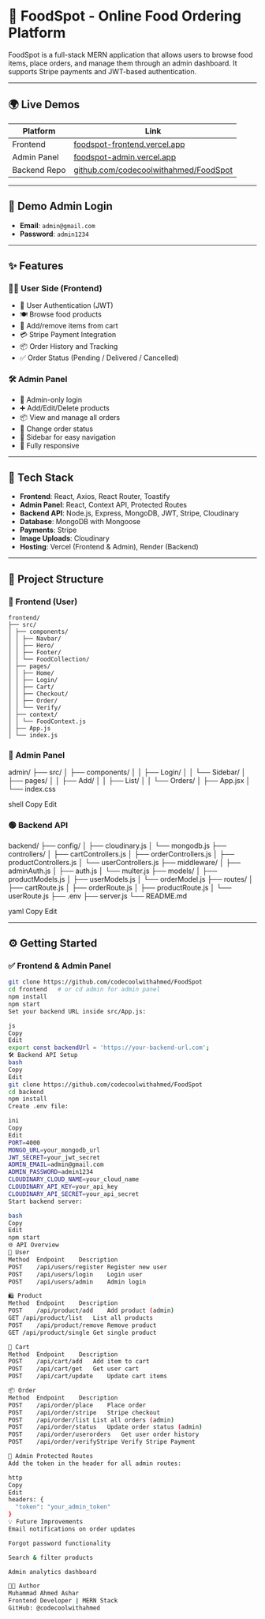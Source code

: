 # 🍔 FoodSpot - Online Food Ordering Platform

FoodSpot is a full-stack MERN application that allows users to browse food items, place orders, and manage them through an admin dashboard. It supports Stripe payments and JWT-based authentication.

---

## 🌍 Live Demos

| Platform     | Link                                                   |
|--------------|--------------------------------------------------------|
| Frontend     | [foodspot-frontend.vercel.app](https://foodspot-frontend.vercel.app) |
| Admin Panel  | [foodspot-admin.vercel.app](https://foodspot-admin.vercel.app)       |
| Backend Repo | [github.com/codecoolwithahmed/FoodSpot](https://github.com/codecoolwithahmed/FoodSpot) |

---

## 🛂 Demo Admin Login

- **Email**: `admin@gmail.com`  
- **Password**: `admin1234`

---

## ✨ Features

### 👨‍🍳 User Side (Frontend)
- 🔐 User Authentication (JWT)
- 🍽️ Browse food products
- 🛒 Add/remove items from cart
- 💳 Stripe Payment Integration
- 📦 Order History and Tracking
- ✅ Order Status (Pending / Delivered / Cancelled)

### 🛠️ Admin Panel
- 🔐 Admin-only login
- ➕ Add/Edit/Delete products
- 📦 View and manage all orders
- 🔁 Change order status
- 🧭 Sidebar for easy navigation
- 📱 Fully responsive

---

## 🧰 Tech Stack

- **Frontend**: React, Axios, React Router, Toastify
- **Admin Panel**: React, Context API, Protected Routes
- **Backend API**: Node.js, Express, MongoDB, JWT, Stripe, Cloudinary
- **Database**: MongoDB with Mongoose
- **Payments**: Stripe
- **Image Uploads**: Cloudinary
- **Hosting**: Vercel (Frontend & Admin), Render (Backend)

---

## 📁 Project Structure

### 🔵 Frontend (User)








```
frontend/
├── src/
│ ├── components/
│ │ ├── Navbar/
│ │ ├── Hero/
│ │ ├── Footer/
│ │ └── FoodCollection/
│ ├── pages/
│ │ ├── Home/
│ │ ├── Login/
│ │ ├── Cart/
│ │ ├── Checkout/
│ │ ├── Order/
│ │ └── Verify/
│ ├── context/
│ │ └── FoodContext.js
│ ├── App.js
│ └── index.js
```


### 🔴 Admin Panel

admin/
├── src/
│ ├── components/
│ │ ├── Login/
│ │ └── Sidebar/
│ ├── pages/
│ │ ├── Add/
│ │ ├── List/
│ │ └── Orders/
│ ├── App.jsx
│ └── index.css

shell
Copy
Edit

### 🟢 Backend API

backend/
├── config/
│ ├── cloudinary.js
│ └── mongodb.js
├── controllers/
│ ├── cartControllers.js
│ ├── orderControllers.js
│ ├── productControllers.js
│ └── userControllers.js
├── middleware/
│ ├── adminAuth.js
│ ├── auth.js
│ └── multer.js
├── models/
│ ├── productModels.js
│ ├── userModels.js
│ └── orderModel.js
├── routes/
│ ├── cartRoute.js
│ ├── orderRoute.js
│ ├── productRoute.js
│ └── userRoute.js
├── .env
├── server.js
└── README.md

yaml
Copy
Edit

---

## ⚙️ Getting Started

### ✅ Frontend & Admin Panel

```bash
git clone https://github.com/codecoolwithahmed/FoodSpot
cd frontend   # or cd admin for admin panel
npm install
npm start
Set your backend URL inside src/App.js:

js
Copy
Edit
export const backendUrl = 'https://your-backend-url.com';
🛠 Backend API Setup
bash
Copy
Edit
git clone https://github.com/codecoolwithahmed/FoodSpot
cd backend
npm install
Create .env file:

ini
Copy
Edit
PORT=4000
MONGO_URL=your_mongodb_url
JWT_SECRET=your_jwt_secret
ADMIN_EMAIL=admin@gmail.com
ADMIN_PASSWORD=admin1234
CLOUDINARY_CLOUD_NAME=your_cloud_name
CLOUDINARY_API_KEY=your_api_key
CLOUDINARY_API_SECRET=your_api_secret
Start backend server:

bash
Copy
Edit
npm start
🌐 API Overview
👤 User
Method	Endpoint	Description
POST	/api/users/register	Register new user
POST	/api/users/login	Login user
POST	/api/users/admin	Admin login

🛍️ Product
Method	Endpoint	Description
POST	/api/product/add	Add product (admin)
GET	/api/product/list	List all products
POST	/api/product/remove	Remove product
GET	/api/product/single	Get single product

🛒 Cart
Method	Endpoint	Description
POST	/api/cart/add	Add item to cart
POST	/api/cart/get	Get user cart
POST	/api/cart/update	Update cart items

📦 Order
Method	Endpoint	Description
POST	/api/order/place	Place order
POST	/api/order/stripe	Stripe checkout
POST	/api/order/list	List all orders (admin)
POST	/api/order/status	Update order status (admin)
POST	/api/order/userorders	Get user order history
POST	/api/order/verifyStripe	Verify Stripe Payment

🔐 Admin Protected Routes
Add the token in the header for all admin routes:

http
Copy
Edit
headers: {
  "token": "your_admin_token"
}
💡 Future Improvements
Email notifications on order updates

Forgot password functionality

Search & filter products

Admin analytics dashboard

👨‍💻 Author
Muhammad Ahmed Ashar
Frontend Developer | MERN Stack
GitHub: @codecoolwithahmed
